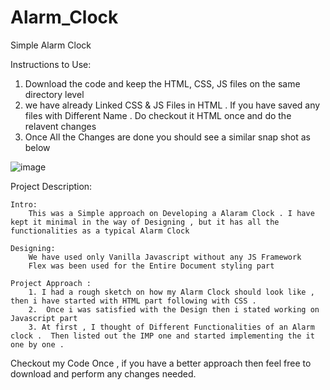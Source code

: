 # Alarm_Clock
Simple Alarm Clock 





Instructions to Use:
  1.  Download the code and keep the  HTML, CSS, JS files on the same directory level
  2.  we have already Linked  CSS & JS Files in HTML . If you have saved any files with Different Name . Do checkout it HTML once and do the relavent changes
  3.  Once All the Changes are done you should see a similar snap shot as below
  
  ![image](https://user-images.githubusercontent.com/41503134/224939402-2e5e79b4-eb14-4482-aeb2-be76605142f0.png)
  
  Project Description:
  
    Intro:
        This was a Simple approach on Developing a Alaram Clock . I have kept it minimal in the way of Designing , but it has all the functionalities as a typical Alarm Clock
    
    Designing:
        We have used only Vanilla Javascript without any JS Framework
        Flex was been used for the Entire Document styling part
        
    Project Approach :
        1. I had a rough sketch on how my Alarm Clock should look like , then i have started with HTML part following with CSS .
        2.  Once i was satisfied with the Design then i stated working on Javascript part
        3. At first , I thought of Different Functionalities of an Alarm clock .  Then listed out the IMP one and started implementing the it one by one .
   
   Checkout my Code Once , if you have a better approach then feel free to download and perform any changes needed.
    
